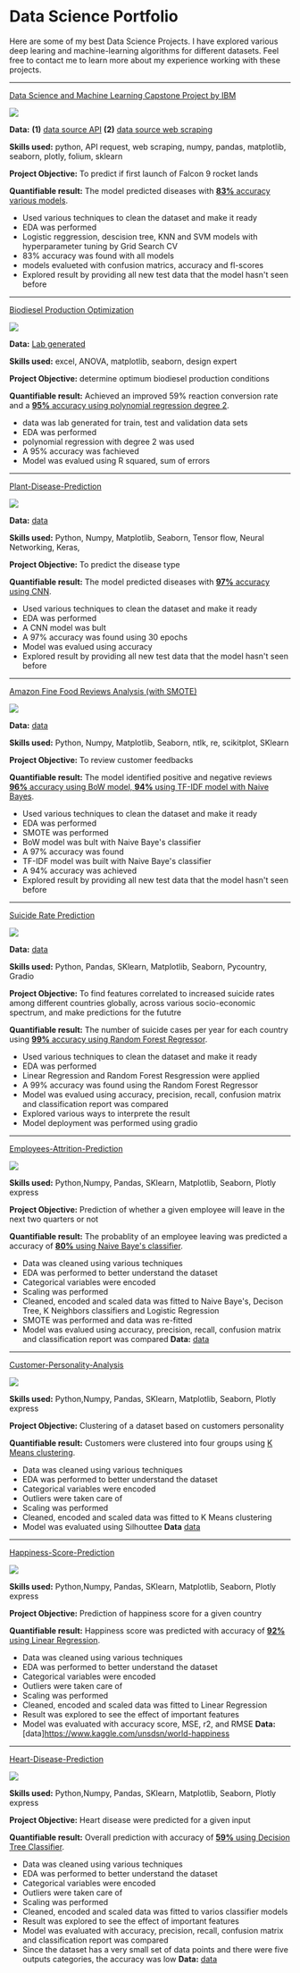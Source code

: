 # Data Science Portfolio

Here are some of my best Data Science Projects. I have explored various deep learing and machine-learning algorithms for different datasets. Feel free to contact me to learn more about my experience working with these projects.

***
[Data Science and Machine Learning Capstone Project by IBM](https://github.com/BayeTechis/Data-Science-and-Machine-Learning-Capstone-Project)

<img src="falcon 9.png?raw=true"/>

**Data:** **(1)** [data source API](https://api.spacexdata.com/v4/launches/past)
          **(2)** [data source web scraping](https://en.wikipedia.org/wiki/List_of_Falcon\_9\_and_Falcon_Heavy_launches)

**Skills used:** python, API request, web scraping, numpy, pandas, matplotlib, seaborn, plotly, folium, sklearn

**Project Objective:** To predict if first launch of Falcon 9 rocket lands

**Quantifiable result:** The model predicted diseases with [**83%** accuracy various models](https://github.com/BayeTechis/Plant-Disease-Prediction-with-CNN/blob/main/Plant%20Village%20CNN.ipynb).

- Used various techniques to clean the dataset and make it ready
- EDA was performed 
- Logistic reggression, descision tree, KNN and SVM models with hyperparameter tuning by Grid Search CV
- 83% accuracy was found with all models
- models evalueted with confusion matrics, accuracy and fl-scores
- Explored result by providing all new test data that the model hasn't seen before

***

[Biodiesel Production Optimization](https://github.com/BayeTechis/Biodiesel-Production-Optimization)

<img src="Biodiesel Optimization pcr.jpg?raw=true"/>

**Data:** [Lab generated]( )

**Skills used:** excel, ANOVA, matplotlib, seaborn, design expert 

**Project Objective:** determine optimum biodiesel production conditions

**Quantifiable result:** Achieved an improved 59% reaction conversion rate and a [**95%** accuracy using polynomial regression degree 2](https://github.com/BayeTechis/Biodiesel-Production-Optimization).

- data was lab generated for train, test and validation data sets 
- EDA was performed 
- polynomial regression with degree 2 was used
- A 95% accuracy was fachieved
- Model was evalued using R squared, sum of errors 

***

[Plant-Disease-Prediction](https://github.com/BayeTechis/Plant-Disease-Prediction-with-CNN/blob/main/Plant%20Village%20CNN.ipynb)

<img src="plantvillagedisease.png?raw=true"/>

**Data:** [data](https://www.kaggle.com/datasets/arjuntejaswi/plant-village)

**Skills used:** Python, Numpy, Matplotlib, Seaborn, Tensor flow, Neural Networking, Keras, 

**Project Objective:** To predict the disease type

**Quantifiable result:** The model predicted diseases with [**97%** accuracy using CNN](https://github.com/BayeTechis/Plant-Disease-Prediction-with-CNN/blob/main/Plant%20Village%20CNN.ipynb).

- Used various techniques to clean the dataset and make it ready
- EDA was performed 
- A CNN model was bult
- A 97% accuracy was found using 30 epochs
- Model was evalued using accuracy
- Explored result by providing all new test data that the model hasn't seen before

***

[Amazon Fine Food Reviews Analysis (with SMOTE)](https://github.com/BayeTechis/NPL/blob/main/NLP%20Amazon%20Fine%20Food%20Reviews%20Analysis%20(with%20SMOTE).ipynb)

<img src="amazonfinefoods.png?raw=true"/>

**Data:** [data](https://www.kaggle.com/datasets/snap/amazon-fine-food-reviews)

**Skills used:** Python, Numpy, Matplotlib, Seaborn, ntlk, re, scikitplot, SKlearn

**Project Objective:** To review customer feedbacks 

**Quantifiable result:** The model identified positive and negative reviews [**96%** accuracy using BoW model, **94%** using TF-IDF model with Naive Bayes](https://github.com/BayeTechis/NPL/blob/main/NLP%20Amazon%20Fine%20Food%20Reviews%20Analysis%20(with%20SMOTE).ipynb).

- Used various techniques to clean the dataset and make it ready
- EDA was performed 
- SMOTE was performed
- BoW model was bult with Naive Baye's classifier
- A 97% accuracy was found 
- TF-IDF model was built with Naive Baye's classifier 
- A 94% accuracy was achieved
- Explored result by providing all new test data that the model hasn't seen before

***

[Suicide Rate Prediction](https://github.com/BayeTechis/Suicide-Rates-Prediction/blob/main/SuicideRatesPrediction.ipynb)

<img src="images/American Psychological Association.jpg?raw=true"/>

**Data:** [data](https://www.kaggle.com/russellyates88/suicide-rates-overview-1985-to-2016)

**Skills used:** Python, Pandas, SKlearn, Matplotlib, Seaborn, Pycountry, Gradio

**Project Objective:** To find features correlated to increased suicide rates among different countries globally, across various socio-economic spectrum, and make predictions for the fututre

**Quantifiable result:** The number of suicide cases per year for each country using  [**99%** accuracy using Random Forest Regressor](https://github.com/BayeTechis/Suicide-Rates-Prediction/blob/main/SuicideRatesPrediction.ipynb).

- Used various techniques to clean the dataset and make it ready
- EDA was performed 
- Linear Regression and Random Forest Resgression were applied
- A 99% accuracy was found using the Random Forest Regressor
- Model was evalued using accuracy, precision, recall, confusion matrix and classification report was compared
- Explored various ways to interprete the result
- Model deployment was performed using gradio

***

[Employees-Attrition-Prediction](https://github.com/BayeTechis/Employees-Attrition-Prediction/blob/main/EmployeeAttritionPrediction.ipynb)

<img src="images/The Omnia Group.png?raw=true"/>

**Skills used:** Python,Numpy, Pandas, SKlearn, Matplotlib, Seaborn, Plotly express

**Project Objective:** Prediction of whether a given employee will leave in the next two quarters or not

**Quantifiable result:** The probablity of an employee leaving was predicted a accuracy of [**80%** using Naive Baye's classifier](https://github.com/BayeTechis/Employees-Attrition-Prediction/blob/main/EmployeeAttritionPrediction.ipynb).

- Data was cleaned using various techniques
- EDA was performed to better understand the dataset
- Categorical variables were encoded
- Scaling was performed
- Cleaned, encoded and scaled data was fitted to Naive Baye's, Decison Tree, K Neighbors classifiers and Logistic Regression 
- SMOTE was performed and data was re-fitted 
- Model was evalued using accuracy, precision, recall, confusion matrix and classification report was compared
**Data:** [data](https://www.kaggle.com/datasets/pavan9065/predicting-employee-attrition)

***

[Customer-Personality-Analysis ](https://github.com/BayeTechis/Customer-Personality-Analysis/blob/main/CustomerPersonalityAnalysis.ipynb)

<img src="Consumer-Buying-Behavior.png?raw=true"/>

**Skills used:** Python,Numpy, Pandas, SKlearn, Matplotlib, Seaborn, Plotly express

**Project Objective:** Clustering of a dataset based on customers personality

**Quantifiable result:** Customers were clustered into four groups using [K Means clustering](https://github.com/BayeTechis/Customer-Personality-Analysis/blob/main/CustomerPersonalityAnalysis.ipynb).

- Data was cleaned using various techniques
- EDA was performed to better understand the dataset
- Categorical variables were encoded
- Outliers were taken care of
- Scaling was performed
- Cleaned, encoded and scaled data was fitted to K Means clustering
- Model was evaluated using Silhouttee 
**Data** [data](https://www.kaggle.com/imakash3011/customer-personality-analysis)

***

[Happiness-Score-Prediction](https://github.com/BayeTechis/Happiness-Prediction/blob/main/HappinessPrediction.ipynb)

<img src="images/The Earth Institute -Columbia University.jpg?raw=true"/>

**Skills used:** Python,Numpy, Pandas, SKlearn, Matplotlib, Seaborn, Plotly express

**Project Objective:** Prediction of happiness score for a given country 

**Quantifiable result:** Happiness score was predicted with accuracy of [**92%** using Linear Regression](https://github.com/BayeTechis/Happiness-Prediction/blob/main/HappinessPrediction.ipynb).

- Data was cleaned using various techniques
- EDA was performed to better understand the dataset
- Categorical variables were encoded
- Outliers were taken care of 
- Scaling was performed
- Cleaned, encoded and scaled data was fitted to Linear Regression 
- Result was explored to see the effect of important features
- Model was evaluated with accuracy score, MSE, r2, and RMSE
**Data:** [data]https://www.kaggle.com/unsdsn/world-happiness

***

[Heart-Disease-Prediction](https://github.com/BayeTechis/Heart-Disease/blob/main/UCIHeartDisease.ipynb)

<img src="images/Nationla Heart, Lung, and Blood Institute.jpg?raw=true"/>

**Skills used:** Python,Numpy, Pandas, SKlearn, Matplotlib, Seaborn, Plotly express

**Project Objective:** Heart disease were predicted for a given input

**Quantifiable result:** Overall prediction with accuracy of [**59%** using Decision Tree Classifier](https://github.com/BayeTechis/Heart-Disease/blob/main/UCIHeartDisease.ipynb).

- Data was cleaned using various techniques
- EDA was performed to better understand the dataset
- Categorical variables were encoded
- Outliers were taken care of 
- Scaling was performed
- Cleaned, encoded and scaled data was fitted to varios classifier models 
- Result was explored to see the effect of important features
- Model was evaluated with accuracy, precision, recall, confusion matrix and classification report was compared
- Since the dataset has a very small set of data points and there were five outputs categories, the accuracy was low
**Data:** [data](https://www.kaggle.com/datasets/redwankarimsony/heart-disease-data)
